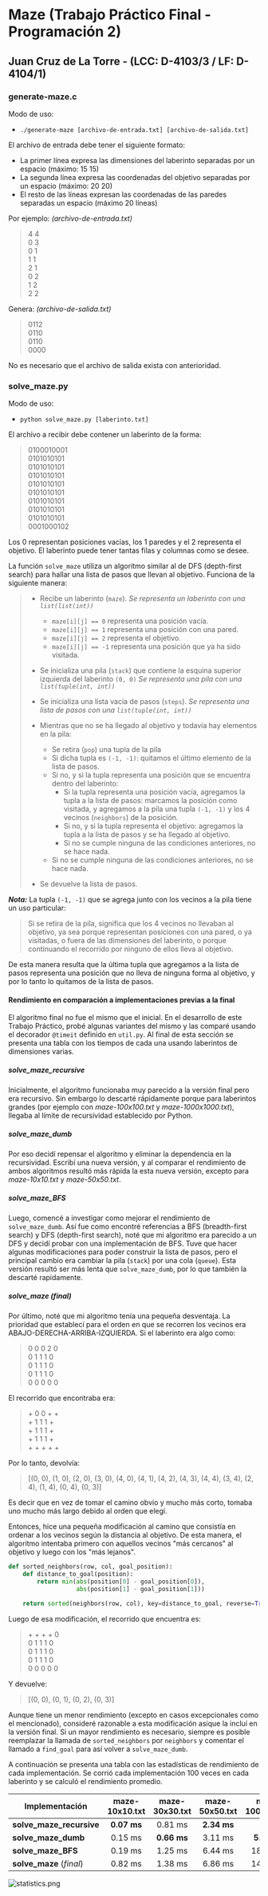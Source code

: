 # Maze (Trabajo Práctico Final - Programación 2)
## Juan Cruz de La Torre - (LCC: D-4103/3 / LF: D-4104/1)

### generate-maze.c

Modo de uso:
- `./generate-maze [archivo-de-entrada.txt] [archivo-de-salida.txt]`

El archivo de entrada debe tener el siguiente formato:
- La primer línea expresa las dimensiones del laberinto separadas por un espacio (máximo: 15 15)
- La segunda línea expresa las coordenadas del objetivo separadas por un espacio (máximo: 20 20)
- El resto de las líneas expresan las coordenadas de las paredes separadas un espacio (máximo 20 líneas)

Por ejemplo: *(archivo-de-entrada.txt)*

> 4 4\
> 0 3\
> 0 1\
> 1 1\
> 2 1\
> 0 2\
> 1 2\
> 2 2

Genera: *(archivo-de-salida.txt)*

> 0112\
> 0110\
> 0110\
> 0000

No es necesario que el archivo de salida exista con anterioridad.

### solve_maze.py

Modo de uso:
- `python solve_maze.py [laberinto.txt]`

El archivo a recibir debe contener un laberinto de la forma:

> 0100010001\
> 0101010101\
> 0101010101\
> 0101010101\
> 0101010101\
> 0101010101\
> 0101010101\
> 0101010101\
> 0101010101\
> 0001000102

Los 0 representan posiciones vacías, los 1 paredes y el 2 representa el objetivo. El laberinto puede tener tantas filas y columnas como se desee.

La función `solve_maze` utiliza un algoritmo similar al de DFS (depth-first search) para hallar una lista de pasos que llevan al objetivo. Funciona de la siguiente manera:

> - Recibe un laberinto (`maze`). *Se representa un laberinto con una `list(list(int))`*
>   - `maze[i][j] == 0` representa una posición vacía.
>   - `maze[i][j] == 1` representa una posición con una pared.
>   - `maze[i][j] == 2` representa el objetivo.
>   - `maze[i][j] == -1` representa una posición que ya ha sido visitada.
>
> - Se inicializa una pila (`stack`) que contiene la esquina superior izquierda del laberinto `(0, 0)` *Se representa una pila con una `list(tuple(int, int))`*
> - Se inicializa una lista vacía de pasos (`steps`). *Se representa una lista de pasos con una `list(tuple(int, int))`*
> - Mientras que no se ha llegado al objetivo y todavía hay elementos en la pila:
>   - Se retira (`pop`) una tupla de la pila
>   - Si dicha tupla es `(-1, -1)`: quitamos el último elemento de la lista de pasos.
>   - Si no, y si la tupla representa una posición que se encuentra dentro del laberinto:
>     - Si la tupla representa una posición vacía, agregamos la tupla a la lista de pasos: marcamos la posición como visitada, y agregamos a la pila una tupla `(-1, -1)` y los 4 vecinos (`neighbors`) de la posición.
>     - Si no, y si la tupla representa el objetivo: agregamos la tupla a la lista de pasos y se ha llegado al objetivo.
>     - Si no se cumple ninguna de las condiciones anteriores, no se hace nada.
>   - Si no se cumple ninguna de las condiciones anteriores, no se hace nada.
> - Se devuelve la lista de pasos.


**_Nota:_** La tupla `(-1, -1)` que se agrega junto con los vecinos a la pila tiene un uso particular:
> Si se retira de la pila, significa que los 4 vecinos no llevaban al objetivo, ya sea porque representan posiciones con una pared, o ya visitadas, o fuera de las dimensiones del laberinto, o porque continuando el recorrido por ninguno de ellos lleva al objetivo.

De esta manera resulta que la última tupla que agregamos a la lista de pasos representa una posición que no lleva de ninguna forma al objetivo, y por lo tanto lo quitamos de la lista de pasos.

#### Rendimiento en comparación a implementaciones previas a la final

El algoritmo final no fue el mismo que el inicial. En el desarrollo de este Trabajo Práctico, probé algunas variantes del mismo y las comparé usando el decorador `@timeit` definido en `util.py`. Al final de esta sección se presenta una tabla con los tiempos de cada una usando laberintos de dimensiones varias.

##### solve_maze_recursive
Inicialmente, el algoritmo funcionaba muy parecido a la versión final pero era recursivo. Sin embargo lo descarté rápidamente porque para laberintos grandes (por ejemplo con *maze-100x100.txt* y *maze-1000x1000.txt*), llegaba al límite de recursividad establecido por Python.

##### solve_maze_dumb
Por eso decidí repensar el algoritmo y eliminar la dependencia en la recursividad. Escribí una nueva versión, y al comparar el rendimiento de ambos algoritmos resultó más rápida la esta nueva versión, excepto para *maze-10x10.txt* y *maze-50x50.txt*.

##### solve_maze_BFS
Luego, comencé a investigar como mejorar el rendimiento de `solve_maze_dumb`. Así fue como encontré referencias a BFS (breadth-first search) y DFS (depth-first search), noté que mi algoritmo era parecido a un DFS y decidí probar con una implementación de BFS. Tuve que hacer algunas modificaciones para poder construir la lista de pasos, pero el principal cambio era cambiar la pila (`stack`) por una cola (`queue`). Esta versión resultó ser más lenta que `solve_maze_dumb`, por lo que también la descarté rapidamente.

##### solve_maze (final)
Por último, noté que mi algoritmo tenía una pequeña desventaja. La prioridad que establecí para el orden en que se recorren los vecinos era ABAJO-DERECHA-ARRIBA-IZQUIERDA. Si el laberinto era algo como:

> 0 0 0 2 0\
> 0 1 1 1 0\
> 0 1 1 1 0\
> 0 1 1 1 0\
> 0 0 0 0 0

El recorrido que encontraba era:

> \+ 0 0 \+ \+\
> \+ 1 1 1 \+\
> \+ 1 1 1 \+\
> \+ 1 1 1 \+\
> \+ \+ \+ \+ \+

Por lo tanto, devolvía:

> [(0, 0), (1, 0), (2, 0), (3, 0), (4, 0), (4, 1), (4, 2), (4, 3), (4, 4), (3, 4), (2, 4), (1, 4), (0, 4), (0, 3)]

Es decir que en vez de tomar el camino obvio y mucho más corto, tomaba uno mucho más largo debido al orden que elegí.

Entonces, hice una pequeña modificación al camino que consistía en ordenar a los vecinos según la distancia al objetivo. De esta manera, el algoritmo intentaba primero con aquellos vecinos "más cercanos" al objetivo y luego con los "más lejanos".

```python
def sorted_neighbors(row, col, goal_position):
    def distance_to_goal(position):
        return min(abs(position[0] - goal_position[0]),
                   abs(position[1] - goal_position[1]))

    return sorted(neighbors(row, col), key=distance_to_goal, reverse=True)
```

Luego de esa modificación, el recorrido que encuentra es:

> \+ \+ \+ \+ 0\
> 0 1 1 1 0\
> 0 1 1 1 0\
> 0 1 1 1 0\
> 0 0 0 0 0

Y devuelve:

> [(0, 0), (0, 1), (0, 2), (0, 3)]

Aunque tiene un menor rendimiento (excepto en casos excepcionales como el mencionado), consideré razonable a esta modificación asique la incluí en la versión final. Si un mayor rendimiento es necesario, siempre es posible reemplazar la llamada de `sorted_neighbors` por `neighbors` y comentar el llamado a `find_goal` para así volver a `solve_maze_dumb`.

A continuación se presenta una tabla con las estadísticas de rendimiento de cada implementación. Se corrió cada implementación 100 veces en cada laberinto y se calculó el rendimiento promedio.

| Implementación           | maze-10x10.txt | maze-30x30.txt | maze-50x50.txt | maze-100x100.txt | maze-1000x1000.txt |
| ------------------------ |:-------------: |:--------------:|:--------------:|:----------------:|:------------------:|
| **solve_maze_recursive** | **0.07 ms**    | 0.81 ms        | **2.34 ms**    | -                | -                  |
| **solve_maze_dumb**      | 0.15 ms        | **0.66 ms**    | 3.11 ms        | **5.79 ms**      | **312.18 ms**      |
| **solve_maze_BFS**       | 0.19 ms        | 1.25 ms        | 6.44 ms        | 18.26 ms         | 1073.89 ms         |
| **solve_maze** (*final*) | 0.82 ms        | 1.38 ms        | 6.86 ms        | 14.95 ms         | 765.63 ms          |

![statistics.png](statistics.png)
